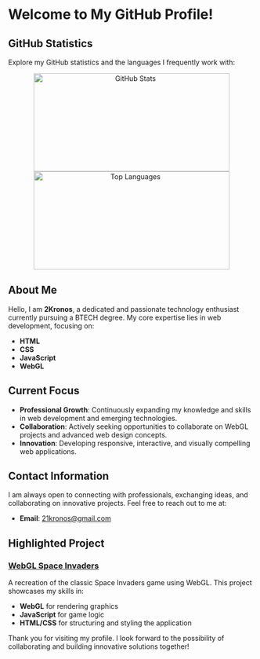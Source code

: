 # Welcome to My GitHub Profile!


## GitHub Statistics

Explore my GitHub statistics and the languages I frequently work with:

<div align="center">
  <img src="https://github-readme-stats-ten-sigma-29.vercel.app/api?username=2Kronos&show_icons=true&theme=blue-green&include_all_commits=false&count_private=true" alt="GitHub Stats" width="400" height="200"/>
  <img src="https://github-readme-stats-ten-sigma-29.vercel.app/api/top-langs/?username=2Kronos&layout=compact&theme=tokyonight&langs_count=10" alt="Top Languages" width="400" height="200" />
</div>

## About Me

Hello, I am **2Kronos**, a dedicated and passionate technology enthusiast currently pursuing a BTECH degree. My core expertise lies in web development, focusing on:

- **HTML**
- **CSS**
- **JavaScript**
- **WebGL**

## Current Focus

- **Professional Growth**: Continuously expanding my knowledge and skills in web development and emerging technologies.
- **Collaboration**: Actively seeking opportunities to collaborate on WebGL projects and advanced web design concepts.
- **Innovation**: Developing responsive, interactive, and visually compelling web applications.

## Contact Information

I am always open to connecting with professionals, exchanging ideas, and collaborating on innovative projects. Feel free to reach out to me at:

- **Email**: 21kronos@gmail.com


## Highlighted Project

### [WebGL Space Invaders](https://github.com/2Kronos/Webgl-space-invaders)

A recreation of the classic Space Invaders game using WebGL. This project showcases my skills in:

- **WebGL** for rendering graphics
- **JavaScript** for game logic
- **HTML/CSS** for structuring and styling the application

Thank you for visiting my profile. I look forward to the possibility of collaborating and building innovative solutions together!
